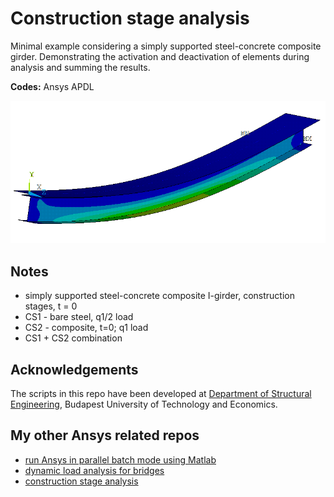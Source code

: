 Construction stage analysis
===========================

Minimal example considering a simply supported steel-concrete composite girder.
Demonstrating the activation and deactivation of elements during analysis and summing the results.

__Codes:__ Ansys APDL

![alt text](composite.png "illustrative result")

Notes
----- 
* simply supported steel-concrete composite I-girder, construction stages, t = 0
* CS1 - bare steel, q1/2 load
* CS2 - composite, t=0; q1 load
* CS1 + CS2 combination

Acknowledgements
----------------

The scripts in this repo have been developed at [Department of Structural Engineering](http://www.epito.bme.hu/hidak-es-szerkezetek-tanszek), Budapest University of Technology and Economics.
 
 
My other Ansys related repos
----------------------------
* [run Ansys in parallel batch mode using Matlab](https://github.com/rozsasarpi/Parallel-Ansys)
* [dynamic load analysis for bridges](https://github.com/rozsasarpi/DLA-Ansys)
* [construction stage analysis](https://github.com/rozsasarpi/CSA-Ansys)